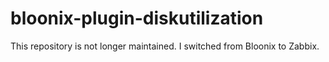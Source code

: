 # bloonix-plugin-diskutilization

This repository is not longer maintained. I switched from Bloonix to Zabbix.
